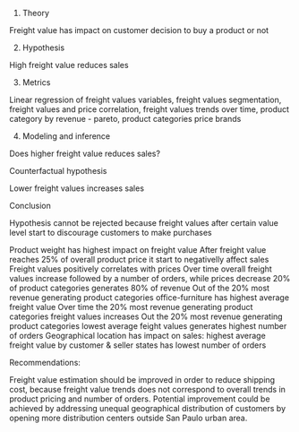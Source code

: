 1. Theory

Freight value has impact on customer decision to buy a product or not

2. Hypothesis

High freight value reduces sales

3. Metrics

Linear regression of freight values variables, freight values segmentation, freight values and price correlation, freight values trends over time, product category by revenue - pareto, product categories price brands


4. Modeling and inference

Does higher freight value reduces sales?

Counterfactual hypothesis

Lower freight values increases sales


Conclusion

Hypothesis cannot be rejected because freight values after certain value level start to discourage customers to make purchases

Product weight has highest impact on freight value
After freight value reaches 25% of overall product price it start to negativelly affect sales
Freight values positively correlates with prices
Over time overall freight values increase followed by a number of orders, while prices decrease
20% of product categories generates 80% of revenue
Out of the 20% most revenue generating product categories office-furniture has highest average freight value
Over time the 20% most revenue generating product categories freight values increases
Out the 20% most revenue generating product categories lowest average feight values generates highest number of orders
Geographical location has impact on sales: highest average freight value by customer & seller states has lowest number of orders

Recommendations:

Freight value estimation should be improved in order to reduce shipping cost, because freight value trends does not correspond to overall trends in product pricing and number of orders.
Potential improvement could be achieved by addressing unequal geographical distribution of customers by opening more distribution centers outside San Paulo urban area.

